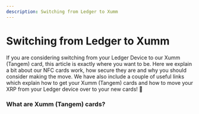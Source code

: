 ```yaml
---
description: Switching from Ledger to Xumm
---
```


# Switching from Ledger to Xumm

If you are considering switching from your Ledger Device to our Xumm (Tangem) card, this article is exactly where you want to be. Here we explain a bit about our NFC cards work, how secure they are and why you should consider making the move. We have also include a couple of useful links which explain how to get your Xumm (Tangem) cards and how to move your XRP from your Ledger device over to your new cards! 🎉

### What are Xumm (Tangem) cards?




